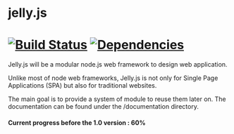 # jelly.js
[![Build Status](https://travis-ci.org/alex-min/jelly.js.png?branch=master)](https://travis-ci.org/alex-min/jelly.js) [![Dependencies](https://david-dm.org/alex-min/jelly.js.png)](https://david-dm.org/alex-min/jelly.js)
========
Jelly.js will be a modular node.js web framework to design web application.

Unlike most of node web frameworks, Jelly.js is not only for Single Page Applications (SPA) but also for traditional websites.

The main goal is to provide a system of module to reuse them later on.
The documentation can be found under the /documentation directory.

#### Current progress before the 1.0 version : **60%** 
